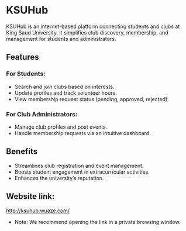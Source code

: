 # KSUHub

KSUHub is an internet-based platform connecting students and clubs at King Saud University. 
It simplifies club discovery, membership, and management for students and administrators.


## Features

### For Students:
- Search and join clubs based on interests.
- Update profiles and track volunteer hours.
- View membership request status (pending, approved, rejected).

### For Club Administrators:
- Manage club profiles and post events.
- Handle membership requests via an intuitive dashboard.

## Benefits
- Streamlines club registration and event management.
- Boosts student engagement in extracurricular activities.
- Enhances the university’s reputation.

## Website link:
http://ksuhub.wuaze.com/
- Note: We recommend opening the link in a private browsing window.
